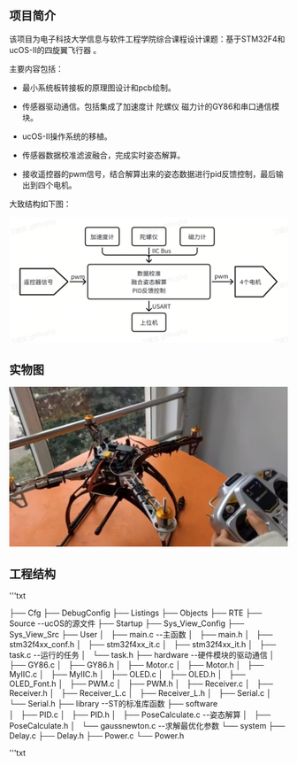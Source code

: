 ## 项目简介

该项目为电子科技大学信息与软件工程学院综合课程设计课题：基于STM32F4和ucOS-II的四旋翼飞行器 。

主要内容包括：

- 最小系统板转接板的原理图设计和pcb绘制。

- 传感器驱动通信。包括集成了加速度计 陀螺仪 磁力计的GY86和串口通信模块。
- ucOS-II操作系统的移植。
- 传感器数据校准滤波融合，完成实时姿态解算。
- 接收遥控器的pwm信号，结合解算出来的姿态数据进行pid反馈控制，最后输出到四个电机。

大致结构如下图：

![1731846285081](/doc/1731846285081.png)

## 实物图

![1731846859726](/doc/1731846859726.png)

## 工程结构

'''txt

├── Cfg
├── DebugConfig
├── Listings
├── Objects
├── RTE
├── Source	--ucOS的源文件
├── Startup
├── Sys_View_Config
├── Sys_View_Src
├── User
│   ├── main.c	--主函数
│   ├── main.h
│   ├── stm32f4xx_conf.h
│   ├── stm32f4xx_it.c
│   ├── stm32f4xx_it.h
│   ├── task.c	--运行的任务
│   └── task.h
├── hardware	--硬件模块的驱动通信
│   ├── GY86.c
│   ├── GY86.h
│   ├── Motor.c
│   ├── Motor.h
│   ├── MyIIC.c
│   ├── MyIIC.h
│   ├── OLED.c
│   ├── OLED.h
│   ├── OLED_Font.h
│   ├── PWM.c
│   ├── PWM.h
│   ├── Receiver.c
│   ├── Receiver.h
│   ├── Receiver_L.c
│   ├── Receiver_L.h
│   ├── Serial.c
│   └── Serial.h
├── library	--ST的标准库函数
├── software	
│   ├── PID.c
│   ├── PID.h
│   ├── PoseCalculate.c	--姿态解算
│   ├── PoseCalculate.h
│   └── gaussnewton.c	--求解最优化参数
└── system
    ├── Delay.c
    ├── Delay.h
    ├── Power.c
    └── Power.h

'''txt

